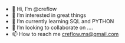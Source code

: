 - 👋 Hi, I’m @creflow
- 👀 I’m interested in great things
- 🌱 I’m currently learning SQL and PYTHON
- 💞️ I’m looking to collaborate on ....
- 📫 How to reach me creflow.ms@gmail.com

<!---
creflow/creflow is a ✨ special ✨ repository because its `README.md` (this file) appears on your GitHub profile.
You can click the Preview link to take a look at your changes.
--->
